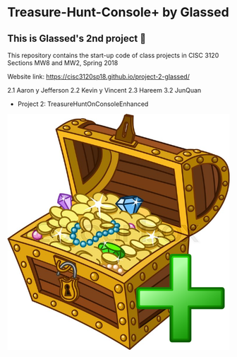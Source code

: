 # Treasure-Hunt-Console+ by Glassed
## This is Glassed's 2nd project 🙂

This repository contains the start-up code of class projects in
CISC 3120 Sections MW8 and MW2, Spring 2018

Website link: https://cisc3120sp18.github.io/project-2-glassed/

2.1 Aaron y Jefferson
2.2 Kevin y Vincent
2.3 Hareem 
3.2 JunQuan

- Project 2: TreasureHuntOnConsoleEnhanced

![alt text](chest_plus.png "Image of Treasure Chest")


